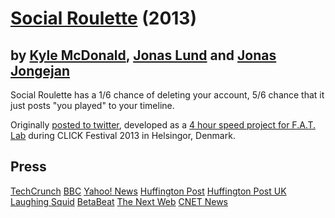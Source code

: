 # [Social Roulette](http://socialroulette.net/) (2013)
## by [Kyle McDonald](http://kylemcdonald.net), [Jonas Lund](http://jonaslund.biz/) and [Jonas Jongejan](http://halfdanj.dk)

Social Roulette has a 1/6 chance of deleting your account, 5/6 chance that it just posts "you played" to your timeline.

Originally [posted to twitter](https://twitter.com/kcimc/status/325729920426848256), developed as a [4 hour speed project for F.A.T. Lab](http://fffff.at/social-roulette/) during CLICK Festival 2013 in Helsingor, Denmark.

## Press

[TechCrunch](http://techcrunch.com/2013/05/13/social-roulette-deletes-your-facebook-account/)
[BBC](http://www.bbc.co.uk/news/technology-22523821)
[Yahoo! News](http://news.yahoo.com/facebook-social-roulette-interview-origin-132051686.html)
[Huffington Post](http://www.huffingtonpost.com/2013/05/14/social-roulette-app-facebook_n_3268382.html)
[Huffington Post UK](http://www.huffingtonpost.co.uk/2013/05/14/social-roulette-play-for-_n_3271252.html)
[Laughing Squid](http://laughingsquid.com/social-roulette-a-game-with-a-one-in-six-chance-of-deleting-your-facebook-account/)
[BetaBeat](http://betabeat.com/2013/05/seeking-a-cheap-thrill-play-social-roulette-and-risk-a-one-in-six-chance-of-having-your-facebook-account-deleted/)
[The Next Web](http://thenextweb.com/shareables/2013/05/13/social-roulette-are-you-ready-to-risk-it-all/)
[CNET News](http://news.cnet.com/8301-1023_3-57584314-93/facebook-kills-social-suicide-app-social-roulette/)